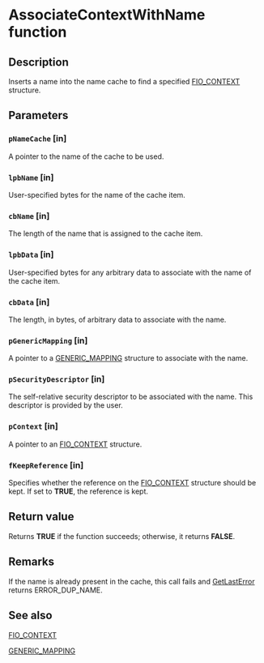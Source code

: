 # AssociateContextWithName function

## Description

Inserts a name into the name cache to find a specified [FIO_CONTEXT](https://learn.microsoft.com/previous-versions/exchange-server/exchange-10/ms528326(v=exchg.10)) structure.

## Parameters

### `pNameCache` [in]

A pointer to the name of the cache to be used.

### `lpbName` [in]

User-specified bytes for the name of the cache item.

### `cbName` [in]

The length of the name that is assigned to the cache item.

### `lpbData` [in]

User-specified bytes for any arbitrary data to associate with the name of the cache item.

### `cbData` [in]

The length, in bytes, of arbitrary data to associate with the name.

### `pGenericMapping` [in]

A pointer to a [GENERIC_MAPPING](https://learn.microsoft.com/windows/desktop/api/winnt/ns-winnt-generic_mapping) structure to associate with the name.

### `pSecurityDescriptor` [in]

The self-relative security descriptor to be associated with the name. This descriptor is provided by the user.

### `pContext` [in]

A pointer to an [FIO_CONTEXT](https://learn.microsoft.com/previous-versions/exchange-server/exchange-10/ms528326(v=exchg.10)) structure.

### `fKeepReference` [in]

Specifies whether the reference on the [FIO_CONTEXT](https://learn.microsoft.com/previous-versions/exchange-server/exchange-10/ms528326(v=exchg.10)) structure should be kept. If set to **TRUE**, the reference is kept.

## Return value

Returns **TRUE** if the function succeeds; otherwise, it returns **FALSE**.

## Remarks

If the name is already present in the cache, this call fails and [GetLastError](https://learn.microsoft.com/windows/desktop/api/errhandlingapi/nf-errhandlingapi-getlasterror) returns ERROR_DUP_NAME.

## See also

[FIO_CONTEXT](https://learn.microsoft.com/previous-versions/exchange-server/exchange-10/ms528326(v=exchg.10))

[GENERIC_MAPPING](https://learn.microsoft.com/windows/desktop/api/winnt/ns-winnt-generic_mapping)